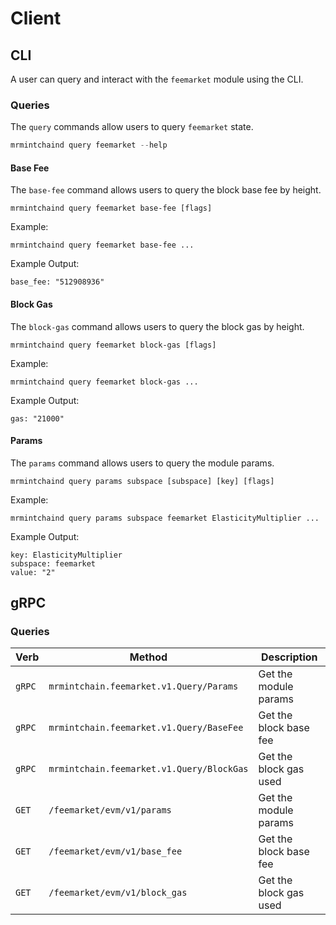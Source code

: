 <!--
order: 8 -->

# Client

## CLI

A user can query and interact with the `feemarket` module using the CLI.

### Queries

The `query` commands allow users to query `feemarket` state.

```go
mrmintchaind query feemarket --help
```

#### Base Fee

The `base-fee` command allows users to query the block base fee by height.

```
mrmintchaind query feemarket base-fee [flags]
```

Example:

```
mrmintchaind query feemarket base-fee ...
```

Example Output:

```
base_fee: "512908936"
```

#### Block Gas

The `block-gas` command allows users to query the block gas by height.

```
mrmintchaind query feemarket block-gas [flags]
```

Example:

```
mrmintchaind query feemarket block-gas ...
```

Example Output:

```
gas: "21000"
```

#### Params

The `params` command allows users to query the module params.

```
mrmintchaind query params subspace [subspace] [key] [flags]
```

Example:

```
mrmintchaind query params subspace feemarket ElasticityMultiplier ...
```

Example Output:

```
key: ElasticityMultiplier
subspace: feemarket
value: "2"
```

## gRPC

### Queries

| Verb   | Method                                               | Description                                                                |
| ------ | ---------------------------------------------------- | -------------------------------------------------------------------------- |
| `gRPC`  | `mrmintchain.feemarket.v1.Query/Params`               | Get the module params                                                      |
| `gRPC`  | `mrmintchain.feemarket.v1.Query/BaseFee`              | Get the block base fee                                                     |
| `gRPC`  | `mrmintchain.feemarket.v1.Query/BlockGas`             | Get the block gas used                                                     |
| `GET`  | `/feemarket/evm/v1/params`                           | Get the module params                                                      |
| `GET`  | `/feemarket/evm/v1/base_fee`                         | Get the block base fee                                                     |
| `GET`  | `/feemarket/evm/v1/block_gas`                        | Get the block gas used                                                     |
